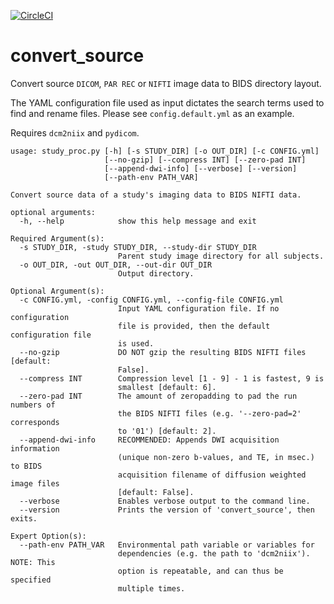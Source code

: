[![CircleCI](https://circleci.com/gh/AdebayoBraimah/convert_source.svg?style=svg)](https://app.circleci.com/pipelines/github/AdebayoBraimah/convert_source)

# convert_source
Convert source `DICOM`, `PAR REC` or `NIFTI` image data to BIDS directory layout.

The YAML configuration file used as input dictates the search terms used to find and rename files. Please see `config.default.yml` as an example.

Requires `dcm2niix` and `pydicom`.

```
usage: study_proc.py [-h] [-s STUDY_DIR] [-o OUT_DIR] [-c CONFIG.yml]
                     [--no-gzip] [--compress INT] [--zero-pad INT]
                     [--append-dwi-info] [--verbose] [--version]
                     [--path-env PATH_VAR]

Convert source data of a study's imaging data to BIDS NIFTI data.

optional arguments:
  -h, --help            show this help message and exit

Required Argument(s):
  -s STUDY_DIR, -study STUDY_DIR, --study-dir STUDY_DIR
                        Parent study image directory for all subjects.
  -o OUT_DIR, -out OUT_DIR, --out-dir OUT_DIR
                        Output directory.

Optional Argument(s):
  -c CONFIG.yml, -config CONFIG.yml, --config-file CONFIG.yml
                        Input YAML configuration file. If no configuration
                        file is provided, then the default configuration file
                        is used.
  --no-gzip             DO NOT gzip the resulting BIDS NIFTI files [default:
                        False].
  --compress INT        Compression level [1 - 9] - 1 is fastest, 9 is
                        smallest [default: 6].
  --zero-pad INT        The amount of zeropadding to pad the run numbers of
                        the BIDS NIFTI files (e.g. '--zero-pad=2' corresponds
                        to '01') [default: 2].
  --append-dwi-info     RECOMMENDED: Appends DWI acquisition information
                        (unique non-zero b-values, and TE, in msec.) to BIDS
                        acquisition filename of diffusion weighted image files
                        [default: False].
  --verbose             Enables verbose output to the command line.
  --version             Prints the version of 'convert_source', then exits.

Expert Option(s):
  --path-env PATH_VAR   Environmental path variable or variables for
                        dependencies (e.g. the path to 'dcm2niix'). NOTE: This
                        option is repeatable, and can thus be specified
                        multiple times.
```
